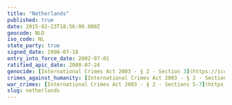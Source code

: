 ```yaml
---
title: "Netherlands"
published: true
date: 2015-02-23T18:56:00.000Z
geocode: NLD
iso_code: NL
state_party: true
signed_date: 1998-07-18
entry_into_force_date: 2002-07-01
ratified_apic_date: 2008-07-24
genocide: [International Crimes Act 2003 - § 2 - Section 3](https://iccdb.hrlc.net/data/doc/55/keyword/46/)
crimes_against_humanity: [International Crimes Act 2003 - § 2 - Section 4](https://iccdb.hrlc.net/data/doc/55/keyword/13/)
war_crimes: [International Crimes Act 2003 - § 2 - Sections 5-7](https://iccdb.hrlc.net/data/doc/55/keyword/145/)
slug: netherlands
---
```

